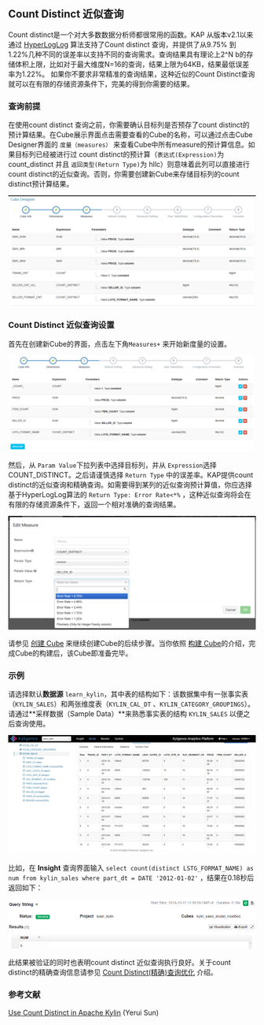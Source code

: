## Count Distinct 近似查询

Count distinct是一个对大多数数据分析师都很常用的函数。KAP 从版本v2.1以来通过 [HyperLogLog](https://hal.inria.fr/hal-00406166/document) 算法支持了Count distinct 查询，并提供了从9.75% 到 1.22%几种不同的误差率以支持不同的查询需求。查询结果具有理论上2^N b的存储体积上限，比如对于最大维度N=16的查询，结果上限为64KB，结果最低误差率为1.22%。 如果你不要求非常精准的查询结果，这种近似的Count Distinct查询就可以在有限的存储资源条件下，完美的得到你需要的结果。



### 查询前提

在使用count distinct 查询之前，你需要确认目标列是否预存了count distinct的预计算结果。在Cube展示界面点击需要查看的Cube的名称，可以通过点击Cube Designer界面的 `度量（measures）` 来查看Cube中所有measure的预计算信息。如果目标列已经被进行过 count distinct的预计算（`表达式(Expression)`为count_distinct 并且 `返回类型(Return Type)`为 hllc）则意味着此列可以直接进行count distinct的近似查询。否则，你需要创建新Cube来存储目标列的count distinct预计算结果。

![](images/cd_measures.png)



### Count Distinct 近似查询设置 

首先在创建新Cube的界面，点击左下角`Measures+` 来开始新度量的设置。

![](images/cd_measures_add.1.png)

然后，从 `Param Value`下拉列表中选择目标列，并从 `Expression`选择COUNT_DISTINCT。之后请谨慎选择 `Return Type` 中的误差率。KAP提供count distinct的近似查询和精确查询。如需要得到某列的近似查询预计算值，你应选择基于HyperLogLog算法的 `Return Type: Error Rate<*%` ，这种近似查询将会在有限的存储资源条件下，返回一个相对准确的查询结果。

![](images/cd_measures_add.2.png)

请参见 [创建 Cube](create_cube.cn.md) 来继续创建Cube的后续步骤。当你依照 [构建 Cube](../build_cube.cn.md)的介绍，完成Cube的构建后，该Cube即准备完毕。



### 示例

请选择默认**数据源** `learn_kylin`，其中表的结构如下：该数据集中有一张事实表（`KYLIN_SALES`）和两张维度表（`KYLIN_CAL_DT` 、`KYLIN_CATEGORY_GROUPINGS`）。请通过**采样数据（Sample Data）**来熟悉事实表的结构 `KYLIN_SALES` 以便之后查询使用。

![](images/wd_datasample.png)



比如，在 **Insight** 查询界面输入 `select count(distinct LSTG_FORMAT_NAME) as num from kylin_sales where part_dt = DATE '2012-01-02'` ，结果在0.18秒后返回如下：

![](images/cd_measures_add.9.png)



此结果被验证的同时也表明count distinct 近似查询执行良好。关于count distinct的精确查询信息请参见 [Count Distinct(精确)查询优化](count_distinct_precise.cn.md) 介绍。

### 参考文献

[Use Count Distinct in Apache Kylin](http://kylin.apache.org/blog/2016/08/01/count-distinct-in-kylin/) (Yerui Sun)

